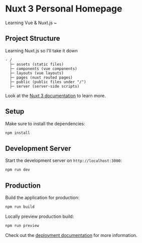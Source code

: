 # Nuxt 3 Personal Homepage

Learning Vue & Nuxt.js ~

## Project Structure

Learning Nuxt.js so I'll take it down

```
- /
  ├─ assets (static files)
  ├─ components (vue components)
  ├─ layouts (vue layouts)
  ├─ pages (nuxt routed pages)
  ├─ public (public files under "/")
  ├─ server (server-side scripts)
```

Look at the [Nuxt 3 documentation](https://nuxt.com/docs/getting-started/introduction) to learn more.

## Setup

Make sure to install the dependencies:

```bash
npm install
```

## Development Server

Start the development server on `http://localhost:3000`:

```bash
npm run dev
```

## Production

Build the application for production:

```bash
npm run build
```

Locally preview production build:

```bash
npm run preview
```

Check out the [deployment documentation](https://nuxt.com/docs/getting-started/deployment) for more information.
